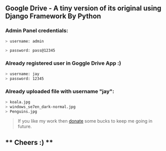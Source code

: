 ## Google Drive - A tiny version of its original using Django Framework By Python



### Admin Panel credentials:
```bash
> username: admin

> password: pass@12345
```




### Already registered user in Goggle Drive App :)
```bash
> username: jay
> password: 12345
```



### Already uploaded file with username "jay":
```bash
> koala.jpg
> windows_se7en_dark-normal.jpg
> Penguins.jpg
```
> If you like my work then [donate](https://www.paypal.me/jp024556) some bucks to keep me going in future.

** Cheers :) **
---
